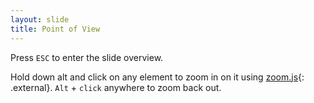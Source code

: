 ```yaml
---
layout: slide
title: Point of View
---
```


Press `ESC` to enter the slide overview.

Hold down alt and click on any element to zoom in on it using [zoom.js](http://lab.hakim.se/zoom-js){: .external}. `Alt` + `click` anywhere to zoom back out.